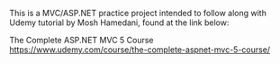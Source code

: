This is a MVC/ASP.NET practice project intended to follow along with Udemy tutorial by Mosh Hamedani, found at the link below:

The Complete ASP.NET MVC 5 Course
https://www.udemy.com/course/the-complete-aspnet-mvc-5-course/
